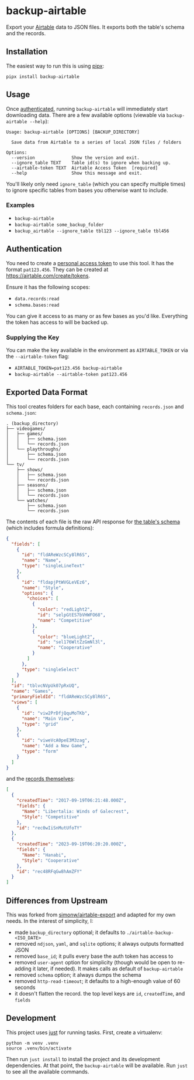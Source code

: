 # backup-airtable

Export your [Airtable](https://airtable.com/) data to JSON files. It exports both the table's schema and the records.

## Installation

The easiest way to run this is using [pipx](https://pypa.github.io/pipx/):

```shell
pipx install backup-airtable
```

<!-- You can also use brew:

```shell
brew install ...
``` -->

## Usage

Once [authenticated](#authentication), running `backup-airtable` will immediately start downloading data. There are a few available options (viewable via `backup-airtable --help`):

```
Usage: backup-airtable [OPTIONS] [BACKUP_DIRECTORY]

  Save data from Airtable to a series of local JSON files / folders

Options:
  --version              Show the version and exit.
  --ignore_table TEXT    Table id(s) to ignore when backing up.
  --airtable-token TEXT  Airtable Access Token  [required]
  --help                 Show this message and exit.
```

You'll likely only need `ignore_table` (which you can specify multiple times) to ignore specific tables from bases you otherwise want to include.

### Examples

- `backup-airtable`
- `backup-airtable some_backup_folder`
- `backup_airtable --ignore_table tbl123 --ignore_table tbl456`

## Authentication

You need to create a [personal access token](https://airtable.com/developers/web/guides/personal-access-tokens) to use this tool. It has the format `pat123.456`. They can be created at https://airtable.com/create/tokens.

Ensure it has the following scopes:

- `data.records:read`
- `schema.bases:read`

You can give it access to as many or as few bases as you'd like. Everything the token has access to will be backed up.

### Supplying the Key

You can make the key available in the environment as `AIRTABLE_TOKEN` or via the `--airtable-token` flag:

- `AIRTABLE_TOKEN=pat123.456 backup-airtable`
- `backup-airtable --airtable-token pat123.456`

## Exported Data Format

This tool creates folders for each base, each containing `records.json` and `schema.json`:

```
. (backup_directory)
├── videogames/
│   ├── games/
│   │   ├── schema.json
│   │   └── records.json
│   └── playthroughs/
│       ├── schema.json
│       └── records.json
└── tv/
    ├── shows/
    │   ├── schema.json
    │   └── records.json
    ├── seasons/
    │   ├── schema.json
    │   └── records.json
    └── watches/
        ├── schema.json
        └── records.json
```

The contents of each file is the raw API response for [the table's schema](https://airtable.com/developers/web/api/get-base-schema) (which includes formula definitions):

```json
{
  "fields": [
    {
      "id": "fldAReWzcSCy8lR6S",
      "name": "Name",
      "type": "singleLineText"
    },
    {
      "id": "fldapjPtWVGLeVEz6",
      "name": "Style",
      "options": {
        "choices": [
          {
            "color": "redLight2",
            "id": "selpGtES7bVHWFO68",
            "name": "Competitive"
          },
          {
            "color": "blueLight2",
            "id": "sel176WltZzGmNl3l",
            "name": "Cooperative"
          }
        ]
      },
      "type": "singleSelect"
    }
  ],
  "id": "tblvcNVpUk07pRxUQ",
  "name": "Games",
  "primaryFieldId": "fldAReWzcSCy8lR6S",
  "views": [
    {
      "id": "viw2PrDfjQquMoTKb",
      "name": "Main View",
      "type": "grid"
    },
    {
      "id": "viweVcA0peE3M3zag",
      "name": "Add a New Game",
      "type": "form"
    }
  ]
}
```

and the [records themselves](https://airtable.com/developers/web/api/list-records):

```json
[
  {
    "createdTime": "2017-09-19T06:21:48.000Z",
    "fields": {
      "Name": "Libertalia: Winds of Galecrest",
      "Style": "Competitive"
    },
    "id": "rec0wIiSnMutUfoTY"
  },
  {
    "createdTime": "2023-09-19T06:20:20.000Z",
    "fields": {
      "Name": "Hanabi",
      "Style": "Cooperative"
    },
    "id": "rec48RFqGw8hAmZFY"
  }
]
```

## Differences from Upstream

This was forked from [simonw/airtable-export](https://github.com/simonw/airtable-export) and adapted for my own needs. In the interest of simplicity, I:

- made `backup_directory` optional; it defaults to `./airtable-backup-<ISO_DATE>`
- removed `ndjson`, `yaml`, and `sqlite` options; it always outputs formatted JSON
- removed `base_id`; it pulls every base the auth token has access to
- removed `user-agent` option for simplicity (though would be open to re-adding it later, if needed). It makes calls as default of `backup-airtable`
- removed `schema` option; it always dumps the schema
- removed `http-read-timeout`; it defaults to a high-enough value of 60 seconds
- it doesn't flatten the record. the top level keys are `id`, `createdTime`, and `fields`

## Development

This project uses [just](https://github.com/casey/just) for running tasks. First, create a virtualenv:

```shell
python -m venv .venv
source .venv/bin/activate
```

Then run `just install` to install the project and its development dependencies. At that point, the `backup-airtable` will be available. Run `just` to see all the available commands.
